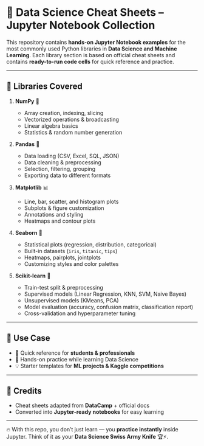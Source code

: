 # 📘 Data Science Cheat Sheets – Jupyter Notebook Collection

This repository contains **hands-on Jupyter Notebook examples** for the most commonly used Python libraries in **Data Science and Machine Learning**. Each library section is based on official cheat sheets and contains **ready-to-run code cells** for quick reference and practice.

---

## 🚀 Libraries Covered

1. **NumPy** 🧮

   * Array creation, indexing, slicing
   * Vectorized operations & broadcasting
   * Linear algebra basics
   * Statistics & random number generation

2. **Pandas** 🐼

   * Data loading (CSV, Excel, SQL, JSON)
   * Data cleaning & preprocessing
   * Selection, filtering, grouping
   * Exporting data to different formats

3. **Matplotlib** 📊

   * Line, bar, scatter, and histogram plots
   * Subplots & figure customization
   * Annotations and styling
   * Heatmaps and contour plots

4. **Seaborn** 🎨

   * Statistical plots (regression, distribution, categorical)
   * Built-in datasets (`iris`, `titanic`, `tips`)
   * Heatmaps, pairplots, jointplots
   * Customizing styles and color palettes

5. **Scikit-learn** 🤖

   * Train-test split & preprocessing
   * Supervised models (Linear Regression, KNN, SVM, Naive Bayes)
   * Unsupervised models (KMeans, PCA)
   * Model evaluation (accuracy, confusion matrix, classification report)
   * Cross-validation and hyperparameter tuning

---



## 🎯 Use Case

* 📖 Quick reference for **students & professionals**
* 🧪 Hands-on practice while learning Data Science
* 💡 Starter templates for **ML projects & Kaggle competitions**

---

## 🙌 Credits

* Cheat sheets adapted from **DataCamp** + official docs
* Converted into **Jupyter-ready notebooks** for easy learning

---

🔥 With this repo, you don’t just learn — you **practice instantly** inside Jupyter.
Think of it as your **Data Science Swiss Army Knife** 🏆⚡.
